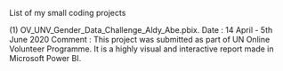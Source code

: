 List of my small coding projects

(1) OV_UNV_Gender_Data_Challenge_Aldy_Abe.pbix.
Date    : 14 April - 5th June 2020
Comment : This project was submitted as part of UN Online Volunteer Programme.
          It is a highly visual and interactive report made in Microsoft Power BI.
